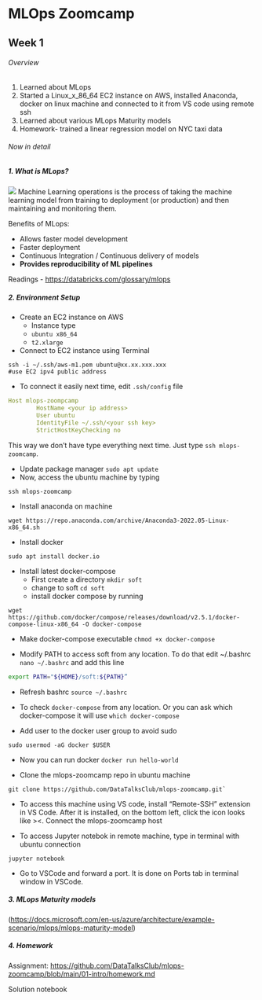 # MLOps Zoomcamp

## Week 1 
###### Overview
1. Learned about MLops
2. Started a Linux_x_86_64 EC2 instance on AWS, installed Anaconda, docker on linux machine and connected to it from VS code using remote ssh
3. Learned about various MLops Maturity models
4. Homework- trained a linear regression model on NYC taxi data

###### Now in detail

##### 1. What is MLops?
![](https://databricks.com/wp-content/uploads/2021/12/MLOps-Cycle.png)
Machine Learning operations is the process of taking the machine learning model from training to deployment (or production) and then maintaining and monitoring them. 

Benefits of MLops:
- Allows faster model development
- Faster deployment
- Continuous Integration / Continuous delivery of models
- **Provides reproducibility of ML pipelines**

Readings - https://databricks.com/glossary/mlops

##### 2. Environment Setup

- Create an EC2 instance on AWS
    - Instance type 
    - `ubuntu x86_64`
    - `t2.xlarge`
- Connect to EC2 instance using Terminal 
```
ssh -i ~/.ssh/aws-m1.pem ubuntu@xx.xx.xxx.xxx
#use EC2 ipv4 public address
```
- To connect it easily next time, edit `.ssh/config` file

```yaml
Host mlops-zoompcamp
        HostName <your ip address>
        User ubuntu
        IdentityFile ~/.ssh/<your ssh key>
        StrictHostKeyChecking no
```
This way we don’t have type everything next time. Just type `ssh mlops-zoomcamp`.

- Update package manager `sudo apt update`
- Now, access the ubuntu machine by typing
```
ssh mlops-zoomcamp
```

- Install anaconda on machine
```
wget https://repo.anaconda.com/archive/Anaconda3-2022.05-Linux-x86_64.sh
```

- Install docker
```
sudo apt install docker.io
```

- Install latest docker-compose 
    - First create a directory `mkdir soft`
    - change to soft `cd soft`
    - install docker compose by running
```
wget https://github.com/docker/compose/releases/download/v2.5.1/docker-compose-linux-x86_64 -O docker-compose
```
- Make docker-compose executable `chmod +x docker-compose`

- Modify PATH to access soft from any location. To do that edit ~/.bashrc `nano ~/.bashrc` and add this line

```bash
export PATH="${HOME}/soft:${PATH}”
```

- Refresh bashrc `source ~/.bashrc`

- To check `docker-compose` from any location. Or you can ask which docker-compose it will use `which docker-compose`

- Add user to the docker user group to avoid sudo
```
sudo usermod -aG docker $USER
```
- Now you can run docker `docker run hello-world`

- Clone the mlops-zoomcamp repo in ubuntu machine
```
git clone https://github.com/DataTalksClub/mlops-zoomcamp.git`
```

- To access this machine using VS code, install “Remote-SSH” extension in VS Code. After it is installed, on the bottom left, click the icon looks like ><. Connect the mlops-zoomcamp host

- To access Jupyter notebok in remote machine, type in terminal with ubuntu connection
```
jupyter notebook
``` 

- Go to VSCode and forward a port. It is done on Ports tab in terminal window in VSCode.


##### 3. MLops Maturity models
(https://docs.microsoft.com/en-us/azure/architecture/example-scenario/mlops/mlops-maturity-model)

##### 4. Homework
Assignment: https://github.com/DataTalksClub/mlops-zoomcamp/blob/main/01-intro/homework.md

Solution notebook 


